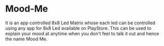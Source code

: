 # Mood-Me
It is an app controlled 8x8 Led Matrix whose each led can be controlled using any app for 8x8 Led available on PlayStore.
This can be used to explain your mood at anytime when you don't feel to talk it out and hence the name Mood Me. 

